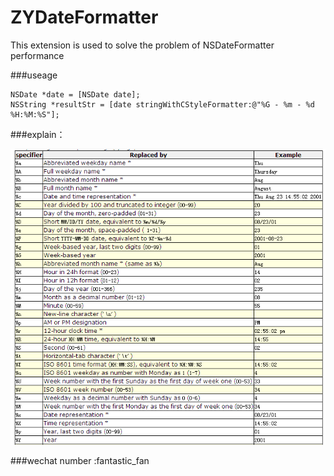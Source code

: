 # ZYDateFormatter
This extension is used to solve the problem of NSDateFormatter performance

###useage

``` Objective C
NSDate *date = [NSDate date];
NSString *resultStr = [date stringWithCStyleFormatter:@"%G - %m - %d %H:%M:%S"];
```

###explain：

![](https://github.com/1394813277/ZYDateFormatter/blob/master/ZYDateFormatter/explain.png)


###wechat number :fantastic_fan


